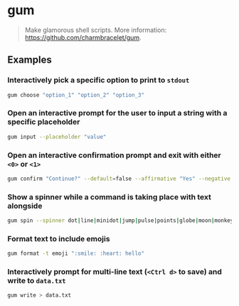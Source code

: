 # gum

> Make glamorous shell scripts. More information: <https://github.com/charmbracelet/gum>.

## Examples

### Interactively pick a specific option to print to `stdout`

```bash
gum choose "option_1" "option_2" "option_3"
```

### Open an interactive prompt for the user to input a string with a specific placeholder

```bash
gum input --placeholder "value"
```

### Open an interactive confirmation prompt and exit with either `<0>` or `<1>`

```bash
gum confirm "Continue?" --default=false --affirmative "Yes" --negative "No" && echo "Yes selected" || echo "No selected"
```

### Show a spinner while a command is taking place with text alongside

```bash
gum spin --spinner dot|line|minidot|jump|pulse|points|globe|moon|monkey|meter|hamburger --title "loading..." -- command
```

### Format text to include emojis

```bash
gum format -t emoji ":smile: :heart: hello"
```

### Interactively prompt for multi-line text (`<Ctrl d>` to save) and write to `data.txt`

```bash
gum write > data.txt
```

